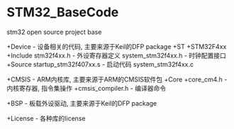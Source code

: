 # STM32_BaseCode
stm32 open source project base

+Device - 设备相关的代码, 主要来源于Keil的DFP package
    +ST
		+STM32F4xx
			+Include
				stm32f4xx.h - 外设寄存器定义
				system_stm32f4xx.h - 时钟配置接口
			+Source
				startup_stm32f407xx.s  - 启动代码
				system_stm32f4xx.c
				
+CMSIS - ARM内核库, 主要来源于ARM的CMSIS软件包
	+Core
		+core_cm4.h - 内核寄存器, 指令集操作
		+cmsis_compiler.h - 编译器命令
	

+BSP - 板载外设驱动, 主要来源于Keil的DFP package

+License - 各种库的license

